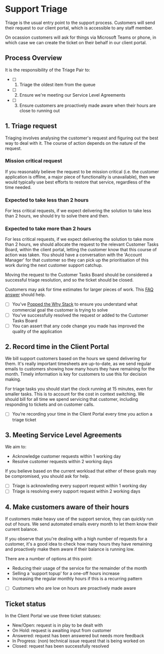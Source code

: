 # Support Triage

Triage is the usual entry point to the support process. Customers will send their request to our client portal, which is accessible to any staff member.

On ocassion customers will ask for things via Microsoft Teams or phone, in which case we can create the ticket on their behalf in our client portal.

## Process Overview

It is the responsibility of the Triage Pair to:

- [ ] 1. Triage the oldest item from the queue
- [ ] 2. Ensure we're meeting our Service Level Agreements
- [ ] 3. Ensure customers are proactively made aware when their hours are close to running out

## 1. Triage request

Triaging involves analysing the customer's request and figuring out the best way to deal with it. The course of action depends on the nature of the request.

### Mission critical request

If you reasonably believe the request to be mission critical (i.e. the customer application is offline, a major piece of functionality is unavailable), then we would typically use best efforts to restore that service, regardless of the time needed.

### Expected to take less than 2 hours

For less critical requests, if we expect delivering the solution to take less than 2 hours, we should try to solve there and then.

### Expected to take more than 2 hours

For less critical requests, if we expect delivering the solution to take more than 2 hours, we should allocate the request to the relevant Customer Tasks Board, within the client portal, letting the customer know that this course of action was taken. You should have a conversation with the 'Account Manager' for that customer so they can pick up the prioritisation of this work during the next customer support catchup.

Moving the request to the Customer Tasks Board should be considered a successful triage resolution, and so the ticket should be closed.

Customers may ask for time estimates for larger pieces of work. This [FAQ answer](faqs.md#how-should-we-estimate-deadlines) should help.

- [ ] You've [Popped the Why Stack](http://www.mattblodgett.com/2009/01/pop-stack.html) to ensure you understand what commercial goal the customer is trying to solve
- [ ] You've successfully resolved the request or added to the Customer Tasks Board
- [ ] You can assert that any code change you made has improved the quality of the application

## 2. Record time in the Client Portal

We bill support customers based on the hours we spend delivering for them. It's really important timesheets are up-to-date, as we send regular emails to customers showing how many hours they have remaining for the month. Timely information is key for customers to use this for decision making.

For triage tasks you should start the clock running at 15 minutes, even for smaller tasks. This is to account for the cost in context switching. We should bill for all time we spend servicing that customer, including responding to tickets and on customer calls.

- [ ] You're recording your time in the Client Portal every time you action a triage ticket

## 3. Meeting Service Level Agreements

We aim to:

* Acknowledge customer requests within 1 working day
* Resolve customer requests within 2 working days

If you believe based on the current workload that either of these goals may be compromised, you should ask for help.

- [ ] Triage is acknowleding every support request within 1 working day
- [ ] Triage is resolving every support request within 2 working days

## 4. Make customers aware of their hours

If customers make heavy use of the support service, they can quickly run out of hours. We send automated emails every month to let them know their current balance.

If you observe that you're dealing with a high number of requests for a customer, it's a good idea to check how many hours they have remaining and proactively make them aware if their balance is running low.

There are a number of options at this point:

* Reducing their usage of the service for the remainder of the month
* Selling a 'support topup' for a one-off hours increase
* Increasing the regular monthly hours if this is a recurring pattern

- [ ] Customers who are low on hours are proactively made aware

## Ticket status

In the Client Portal we use three ticket statuses:

* New/Open: request is in play to be dealt with
* On Hold: request is awaiting input from customer
* Answered: request has been answered but needs more feedback
* In Progress: (non) technical issue request that is being worked on
* Closed: request has been successfully resolved